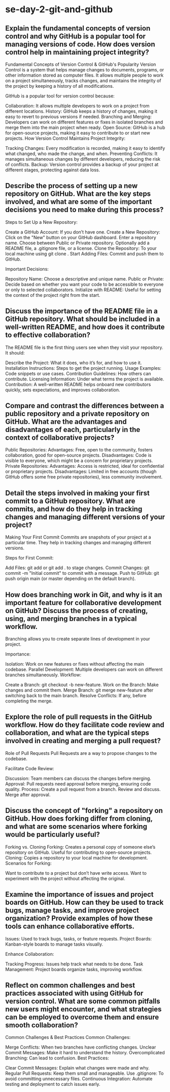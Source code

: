 # se-day-2-git-and-github
## Explain the fundamental concepts of version control and why GitHub is a popular tool for managing versions of code. How does version control help in maintaining project integrity?

Fundamental Concepts of Version Control & GitHub's Popularity Version Control is a system that helps manage changes to documents, programs, or other information stored as computer files. It allows multiple people to work on a project simultaneously, tracks changes, and maintains the integrity of the project by keeping a history of all modifications.

GitHub is a popular tool for version control because:

Collaboration: It allows multiple developers to work on a project from different locations. History: GitHub keeps a history of changes, making it easy to revert to previous versions if needed. Branching and Merging: Developers can work on different features or fixes in isolated branches and merge them into the main project when ready. Open Source: GitHub is a hub for open-source projects, making it easy to contribute to or start new projects. How Version Control Maintains Project Integrity:

Tracking Changes: Every modification is recorded, making it easy to identify what changed, who made the change, and when. Preventing Conflicts: It manages simultaneous changes by different developers, reducing the risk of conflicts. Backup: Version control provides a backup of your project at different stages, protecting against data loss.

## Describe the process of setting up a new repository on GitHub. What are the key steps involved, and what are some of the important decisions you need to make during this process?

Steps to Set Up a New Repository:

Create a GitHub Account: If you don’t have one. Create a New Repository: Click on the "New" button on your GitHub dashboard. Enter a repository name. Choose between Public or Private repository. Optionally add a README file, a .gitignore file, or a license. Clone the Repository: To your local machine using git clone . Start Adding Files: Commit and push them to GitHub.

Important Decisions:

Repository Name: Choose a descriptive and unique name. Public or Private: Decide based on whether you want your code to be accessible to everyone or only to selected collaborators. Initialize with README: Useful for setting the context of the project right from the start.

## Discuss the importance of the README file in a GitHub repository. What should be included in a well-written README, and how does it contribute to effective collaboration?

The README file is the first thing users see when they visit your repository. It should:

Describe the Project: What it does, who it’s for, and how to use it. Installation Instructions: Steps to get the project running. Usage Examples: Code snippets or use cases. Contribution Guidelines: How others can contribute. Licensing Information: Under what terms the project is available. Contribution: A well-written README helps onboard new contributors quickly, sets expectations, and improves collaboration.

## Compare and contrast the differences between a public repository and a private repository on GitHub. What are the advantages and disadvantages of each, particularly in the context of collaborative projects?

Public Repositories: Advantages: Free, open to the community, fosters collaboration, good for open-source projects. Disadvantages: Code is visible to everyone, which might be a concern for proprietary projects. Private Repositories: Advantages: Access is restricted, ideal for confidential or proprietary projects. Disadvantages: Limited in free accounts (though GitHub offers some free private repositories), less community involvement.

## Detail the steps involved in making your first commit to a GitHub repository. What are commits, and how do they help in tracking changes and managing different versions of your project?

Making Your First Commit 
Commits are snapshots of your project at a particular time. They help in tracking changes and managing different versions.

Steps for First Commit:

Add Files: git add or git add . to stage changes. Commit Changes: git commit -m "Initial commit" to commit with a message. Push to GitHub: git push origin main (or master depending on the default branch).

## How does branching work in Git, and why is it an important feature for collaborative development on GitHub? Discuss the process of creating, using, and merging branches in a typical workflow.

Branching allows you to create separate lines of development in your project.

Importance:

Isolation: Work on new features or fixes without affecting the main codebase. Parallel Development: Multiple developers can work on different branches simultaneously. Workflow:

Create a Branch: git checkout -b new-feature. Work on the Branch: Make changes and commit them. Merge Branch: git merge new-feature after switching back to the main branch. Resolve Conflicts: If any, before completing the merge.


## Explore the role of pull requests in the GitHub workflow. How do they facilitate code review and collaboration, and what are the typical steps involved in creating and merging a pull request?

Role of Pull Requests Pull Requests are a way to propose changes to the codebase.

Facilitate Code Review:

Discussion: Team members can discuss the changes before merging. Approval: Pull requests need approval before merging, ensuring code quality. Process: Create a pull request from a branch. Review and discuss. Merge after approval.

## Discuss the concept of "forking" a repository on GitHub. How does forking differ from cloning, and what are some scenarios where forking would be particularly useful?

Forking vs. Cloning Forking: Creates a personal copy of someone else’s repository on GitHub. Useful for contributing to open-source projects. Cloning: Copies a repository to your local machine for development. Scenarios for Forking:

Want to contribute to a project but don’t have write access. Want to experiment with the project without affecting the original.

## Examine the importance of issues and project boards on GitHub. How can they be used to track bugs, manage tasks, and improve project organization? Provide examples of how these tools can enhance collaborative efforts.

Issues: Used to track bugs, tasks, or feature requests. Project Boards: Kanban-style boards to manage tasks visually.

Enhance Collaboration:

Tracking Progress: Issues help track what needs to be done. Task Management: Project boards organize tasks, improving workflow.

## Reflect on common challenges and best practices associated with using GitHub for version control. What are some common pitfalls new users might encounter, and what strategies can be employed to overcome them and ensure smooth collaboration?

Common Challenges & Best Practices Common Challenges:

Merge Conflicts: When two branches have conflicting changes. Unclear Commit Messages: Make it hard to understand the history. Overcomplicated Branching: Can lead to confusion. Best Practices:

Clear Commit Messages: Explain what changes were made and why. Regular Pull Requests: Keep them small and manageable. Use .gitignore: To avoid committing unnecessary files. Continuous Integration: Automate testing and deployment to catch issues early.


